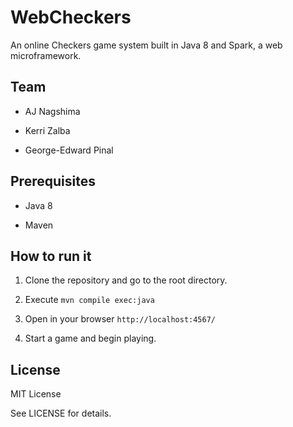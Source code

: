 # WebCheckers

An online Checkers game system built in Java 8 and Spark, a web
microframework.


## Team

- AJ Nagshima

- Kerri Zalba

- George-Edward Pinal


## Prerequisites

- Java 8

- Maven


## How to run it

1. Clone the repository and go to the root directory.

2. Execute `mvn compile exec:java`

3. Open in your browser `http://localhost:4567/`

4. Start a game and begin playing.


## License

MIT License

See LICENSE for details.
